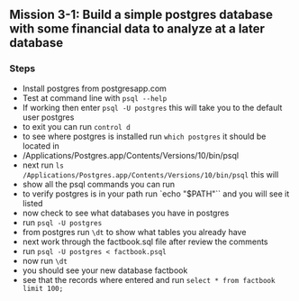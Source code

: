 ## Mission 3-1:  Build a simple postgres database with some financial data to analyze at a later database


### Steps
- Install postgres from postgresapp.com
- Test at command line with `psql --help`
- If working then enter `psql -U postgres` this will take you to the default user postgres
- to exit you can run `control d`
- to see where postgres is installed run `which postgres` it should be located in
- /Applications/Postgres.app/Contents/Versions/10/bin/psql
- next run `ls /Applications/Postgres.app/Contents/Versions/10/bin/psql` this will
- show all the psql commands you can run
- to verify postgres is in your path run `echo "$PATH"`` and you will see it listed
- now check to see what databases you have in postgres
- run `psql -U postgres`
- from postgres run `\dt` to show what tables you already have
- next work through the factbook.sql file after review the comments
- run `psql -U postgres < factbook.psql`
- now run `\dt`
- you should see your new database factbook
- see that the records where entered and run `select * from factbook limit 100;`
